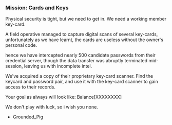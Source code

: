 ### Mission: Cards and Keys ###

Physical security is tight, but we need to get in. We need a working member key-card.

A field operative managed to capture digital scans of several key-cards, unfortunately as we have learnt,
the cards are useless without the owner's personal code.

hence we have intercepted nearly 500 candidate passwords from their credential server,
though the data transfer was abruptly terminated mid-session, leaving us with incomplete intel.

We've acquired a copy of their proprietary key-card scanner. 
Find the keycard and password pair, and use it with the key-card scanner to gain access to their records.

Your goal as always will look like: Balance[XXXXXXXX]

We don't play with luck, so i wish you none.
- Grounded_Pig

